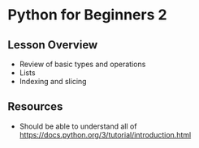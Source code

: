 # Python for Beginners 2

## Lesson Overview

* Review of basic types and operations
* Lists
* Indexing and slicing

## Resources

* Should be able to understand all of https://docs.python.org/3/tutorial/introduction.html

